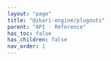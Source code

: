 ```yaml
---
layout: "page"
title: "@ikari-engine/plugouts"
parent: "API - Reference"
has_toc: false
has_children: false
nav_order: 1
---
```

